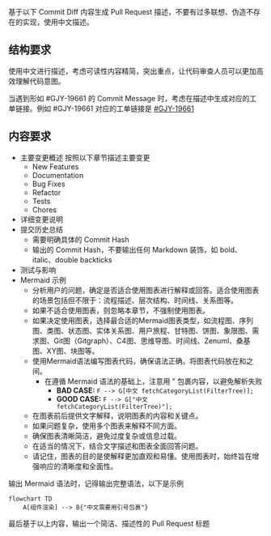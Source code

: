 基于以下 Commit Diff 内容生成 Pull Request 描述，不要有过多联想、伪造不存在的实现，使用中文描述。

## 结构要求

使用中文进行描述，考虑可读性内容精简，突出重点，让代码审查人员可以更加高效理解代码意图。

当遇到形如 #GJY-19661 的 Commit Message 时，考虑在描述中生成对应的工单链接。例如 #GJY-19661 对应的工单链接是 [#GJY-19661](https://pingcode.intra.gaoding.com/pjm/workitems/GJY-19661)

## 内容要求

- 主要变更概述
  按照以下章节描述主要变更
  - New Features
  - Documentation
  - Bug Fixes
  - Refactor
  - Tests
  - Chores
- 详细变更说明
- 提交历史总结
  - 需要明确具体的 Commit Hash
  - 输出的 Commit Hash，不要输出任何 Markdown 装饰，如 bold、italic、double backticks
- 测试与影响
- Mermaid 示例
  - 分析用户的问题，确定是否适合使用图表进行解释或回答。适合使用图表的场景包括但不限于：流程描述、层次结构、时间线、关系图等。
  - 如果不适合使用图表，则忽略本章节，不强制使用图表。
  - 如果决定使用图表，选择最合适的Mermaid图表类型，如流程图、序列图、类图、状态图、实体关系图、用户旅程、甘特图、饼图、象限图、需求图、Git图（Gitgraph）、C4图、思维导图、时间线、Zenuml、桑基图、XY图、块图等。
  - 使用Mermaid语法编写图表代码，确保语法正确。将图表代码放在和之间。
    - 在遵循 Mermaid 语法的基础上，注意用 " 包裹内容，以避免解析失败
      - **BAD CASE:** `F --> G[中文 fetchCategoryList(FilterTree)];`
      - **GOOD CASE:** `F --> G["中文 fetchCategoryList(FilterTree)"];`
  - 在图表前后提供文字解释，说明图表的内容和关键点。
  - 如果问题复杂，使用多个图表来解释不同方面。
  - 确保图表清晰简洁，避免过度复杂或信息过载。
  - 在适当的情况下，结合文字描述和图表全面回答问题。
  - 请记住，图表的目的是使解释更加直观和易懂。使用图表时，始终旨在增强响应的清晰度和全面性。

输出 Mermaid 语法时，记得输出完整语法，以下是示例

```mermaid
flowchart TD
    A[组件渲染] --> B{"中文需要用引号包裹"}
```

最后基于以上内容，输出一个简洁、描述性的 Pull Request 标题
